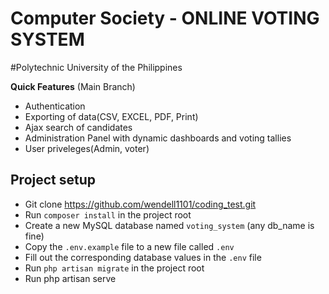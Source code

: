 # Computer Society - ONLINE VOTING SYSTEM 
#Polytechnic University of the Philippines


**Quick Features** (Main Branch)
* Authentication
* Exporting of data(CSV, EXCEL, PDF, Print)
* Ajax search of candidates
* Administration Panel with dynamic dashboards and voting tallies
* User priveleges(Admin, voter)

## Project setup
-   Git clone https://github.com/wendell1101/coding_test.git
-   Run `composer install` in the project root
-   Create a new MySQL database named `voting_system` (any db_name is fine)
-   Copy the `.env.example` file to a new file called `.env`
-   Fill out the corresponding database values in the `.env` file
-   Run `php artisan migrate` in the project root
-   Run php artisan serve
